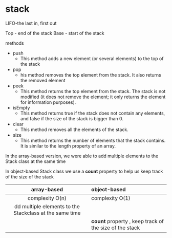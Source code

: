 # stack

LIFO-the last in, first out

Top - end of the stack
Base - start of the stack

methods

- push
  - This method adds a new element (or several elements) to
    the top of the stack
- pop
  - his method removes the top element from the stack. It also returns
    the removed element
- peek
  - This method returns the top element from the stack. The stack is not
    modified (it does not remove the element; it only returns the element for
    information purposes).
- isEmpty
  - This method returns true if the stack does not contain any
    elements, and false if the size of the stack is bigger than 0.
- clear
  - This method removes all the elements of the stack.
- size
  - This method returns the number of elements that the stack contains.
    It is similar to the length property of an array.

In the array-based version, we were able to add multiple elements to the Stack
class at the same time

In object-based Stack class we use a **count** property to help us keep
track of the size of the stack

|                       array-based                       | object-based                                             |
| :-----------------------------------------------------: | :------------------------------------------------------- |
|                     complexity O(n)                     | complexity O(1)                                          |
| dd multiple elements to the Stackclass at the same time |                                                          |
|                                                         | **count** property , keep track of the size of the stack |
